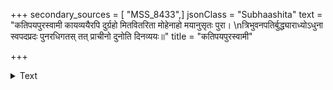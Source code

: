 +++
secondary_sources = [ "MSS_8433",]
jsonClass = "Subhaashita"
text = "कतिपयपुरस्वामी कायव्ययैरपि दुर्ग्रहो मितवितरिता मोहेनाहो मयानुसृतः पुरा।  \nत्रिभुवनपतिर्बुद्ध्याराध्योऽधुना स्वपदप्रदः पुनरधिगतस् तत् प्राचीनो दुनोति दिनव्ययः॥"
title = "कतिपयपुरस्वामी"

+++

<details><summary>Text</summary>

कतिपयपुरस्वामी कायव्ययैरपि दुर्ग्रहो मितवितरिता मोहेनाहो मयानुसृतः पुरा।  
त्रिभुवनपतिर्बुद्ध्याराध्योऽधुना स्वपदप्रदः पुनरधिगतस् तत् प्राचीनो दुनोति दिनव्ययः॥
</details>
